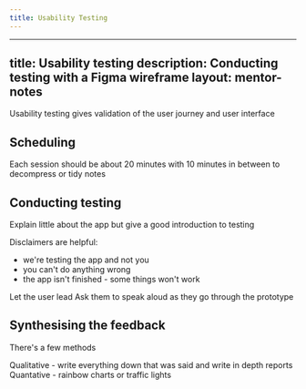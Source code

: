 ```yaml
---
title: Usability Testing
---
```


---
title: Usability testing
description: Conducting testing with a Figma wireframe
layout: mentor-notes
---

Usability testing gives validation of the user journey and user interface

## Scheduling

Each session should be about 20 minutes with 10 minutes in between to decompress or tidy notes

## Conducting testing

Explain little about the app but give a good introduction to testing

Disclaimers are helpful:

- we're testing the app and not you
- you can't do anything wrong
- the app isn't finished - some things won't work

Let the user lead
Ask them to speak aloud as they go through the prototype

## Synthesising the feedback

There's a few methods

Qualitative - write everything down that was said and write in depth reports
Quantative - rainbow charts or traffic lights
